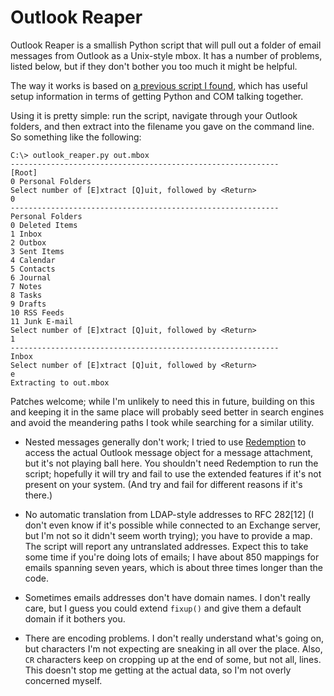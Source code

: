 # Outlook Reaper

Outlook Reaper is a smallish Python script that will pull out a folder
of email messages from Outlook as a Unix-style mbox. It has a number
of problems, listed below, but if they don't bother you too much it
might be helpful.

The way it works is based on [a previous script I
found](http://www.boddie.org.uk/python/COM.html), which has useful
setup information in terms of getting Python and COM talking
together.

Using it is pretty simple: run the script, navigate through your
Outlook folders, and then extract into the filename you gave on the
command line. So something like the following:

```
C:\> outlook_reaper.py out.mbox
------------------------------------------------------------
[Root]
0 Personal Folders
Select number of [E]xtract [Q]uit, followed by <Return>
0
------------------------------------------------------------
Personal Folders
0 Deleted Items
1 Inbox
2 Outbox
3 Sent Items
4 Calendar
5 Contacts
6 Journal
7 Notes
8 Tasks
9 Drafts
10 RSS Feeds
11 Junk E-mail
Select number of [E]xtract [Q]uit, followed by <Return>
1
------------------------------------------------------------
Inbox
Select number of [E]xtract [Q]uit, followed by <Return>
e
Extracting to out.mbox
```

Patches welcome; while I'm unlikely to need this in future, building
on this and keeping it in the same place will probably seed better in
search engines and avoid the meandering paths I took while searching
for a similar utility.

 * Nested messages generally don't work; I tried to use
   [Redemption](http://www.dimastr.com/redemption/) to access the
   actual Outlook message object for a message attachment, but it's
   not playing ball here. You shouldn't need Redemption to run the
   script; hopefully it will try and fail to use the extended features
   if it's not present on your system. (And try and fail for different
   reasons if it's there.)
 
 * No automatic translation from LDAP-style addresses to RFC 282[12]
   (I don't even know if it's possible while connected to an Exchange
   server, but I'm not so it didn't seem worth trying); you have to
   provide a map. The script will report any untranslated
   addresses. Expect this to take some time if you're doing lots of
   emails; I have about 850 mappings for emails spanning seven years,
   which is about three times longer than the code.
 
 * Sometimes emails addresses don't have domain names. I don't really
   care, but I guess you could extend `fixup()` and give them a
   default domain if it bothers you.
 
 * There are encoding problems. I don't really understand what's going
   on, but characters I'm not expecting are sneaking in all over the
   place. Also, `CR` characters keep on cropping up at the end of
   some, but not all, lines. This doesn't stop me getting at the
   actual data, so I'm not overly concerned myself.
